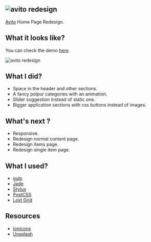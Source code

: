 ![avito redesign](https://d3dr1ze7164817.cloudfront.net/items/0C1O0R3G193Y2D210z08/brand.png?X-CloudApp-Visitor-Id=1216728&v=d79499f1)
---

[Avito](http://www.avito.ma) Home Page Redesign.

## What it looks like?
You can check the demo [here](#).

![avito redesign](https://d3dr1ze7164817.cloudfront.net/items/2w000u15041k3a0Y1s1J/avito-redesign.png?X-CloudApp-Visitor-Id=1216728&v=23750f29)



## What I did?
* Space in the header and other sections.
* A fancy polpur categories with an animation.
* Slider suggestion instead of static one.
* Bigger application sections with css buttons instead of images.


## What's next ?
* Responsive.
* Redesign normal content page.
* Redesign items page.
* Redesign single item page.


## What I used?
* [gulp](http://gulpjs.com/)
* [Jade](https://pugjs.org/api/getting-started.html)
* [Stylus](http://stylus-lang.com)
* [PostCSS](http://postcss.org)
* [Lost Grid](https://github.com/peterramsing/lost)



## Resources
* [Ionicons](http://ionicons.com)
* [Unsplash](https://unsplash.com)